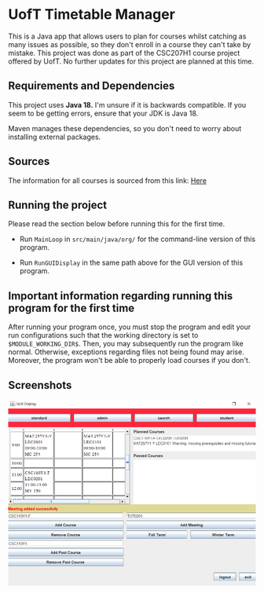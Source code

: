 # UofT Timetable Manager

This is a Java app that allows users to plan for courses whilst catching as many issues as possible,
so they don't enroll in a course they can't take by mistake. This project was done as part of the CSC207H1 course project offered by UofT. No further updates for this project are planned at this time.

## Requirements and Dependencies

This project uses **Java 18.**
I'm unsure if it is backwards compatible.
If you seem to be getting errors, ensure that your JDK is Java 18.

Maven manages these dependencies, so you don't need to worry about installing external packages.

## Sources

The information for all courses is sourced from this link: [Here](https://timetable.iit.artsci.utoronto.ca/api/20229/courses?org=&section=F,S,Y)

## Running the project

Please read the section below before running this for the first time.

- Run `MainLoop` in `src/main/java/org/` for the command-line version of this program.

- Run `RunGUIDisplay` in the same path above for the GUI version of this program.

## Important information regarding running this program for the  first time

After running your program once, you must stop the program and edit your run
configurations such that the
working directory is set
to `$MODULE_WORKING_DIR$`.
Then, you may subsequently run the program like normal.
Otherwise, exceptions regarding files
not being found may arise.
Moreover, the program won't be able to properly load courses if you don't.

## Screenshots

![](.README_images/6a1de7c7.png)

